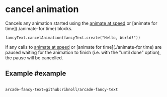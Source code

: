 # cancel animation

Cancels any animation started using the [animate at speed](./animate-at-speed) or [animate for time](./animate-for time) blocks.

```sig
fancyText.cancelAnimation(fancyText.create("Hello, World!"))
```

If any calls to [animate at speed](./animate-at-speed) or [animate for time](./animate-for time) are paused waiting for the animation to finish (i.e. with the "until done" option), the pause will be cancelled.

## Example #example


```blocks

```

```package
arcade-fancy-text=github:riknoll/arcade-fancy-text
```
